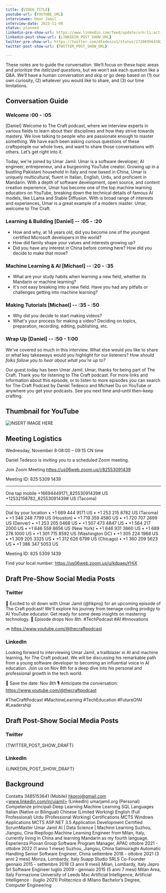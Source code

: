 ```yaml
---
title: {VIDEO_TITLE}
youtube-url: {YOUTUBE_URL}
interviewee: Umar Jamil
interview-date: 2023-11-08
status: planned
linkedin-pre-show-url: https://www.linkedin.com/feed/update/urn:li:activity:7126471106172968960/
linkedin-post-show-url: {LINKEDIN_POST_SHOW_URL}
twitter-pre-show-url: https://twitter.com/dtedesco1/status/1720695643826491619
twitter-post-show-url: {TWITTER_POST_SHOW_URL}

---
```


These notes are to guide the conversation. We’ll focus on these topic areas and prioritize the _italicized questions_, but we won’t ask each question like a Q&A. We’ll have a human conversation and skip or go deep based on (1) our own curiosity, (2) whatever you would like to share, and (3) our time limitations.

## Conversation Guide

### Welcome :00 - :05

[Daniel] Welcome to The Craft podcast, where we interview experts in various fields to learn about their disciplines and how they strive towards mastery. We love talking to people who are passionate enough to master something. We have each been asking curious questions of these craftspeople our whole lives, and want to share those conversations with others. Let’s get right into it.

Today, we're joined by Umar Jamil. Umar is a software developer, AI engineer, entrepreneur, and a burgeoning YouTube creator. Growing up in a bustling Pakistani household in Italy and now based in China, Umar is uniquely multicultural, fluent in Italian, English, Urdu, and proficient in Mandarin. With a depth of software development, open source, and content creation experience, Umar has become one of the top machine learning educators on YouTube, breaking down the technical details of famous AI models, like LLama and Stable Diffusion. With is broad range of interests and experiences, Umar is a great example of a modern master. Umar, welcome to The Craft.

### Learning & Building [Daniel] -- :05 - :20

- How and why, at 14 years old, did you become one of the youngest certified Microsoft developers in the world?
- How did family shape your values and interests growing up?
- Did you have any interest in China before coming here? How did you decide to make that move?

### Machine Learning & AI [Michael] -- :20 - :35

- What are your study habits when learning a new field, whether its Mandarin or machine learning?
- It's not easy breaking into a new field. Have you had any pitfalls or challenges getting into machine learning?

### Making Tutorials [Michael] -- :35 - :50

- Why did you decide to start making videos?
- What's your process for making a video? Deciding on topics, preparation, recording, editing, publishing, etc.

### Wrap Up [Daniel] -- :50 - 1:00

We've covered so much in this interview. What else would you like to share or what key takeaways would you highlight for our listeners? _How should folks follow you to hear about what you’re up to?_

Our guest today has been Umar Jamil. Umar, thanks for being part of The Craft. Thank you for listening to The Craft podcast. For more links and information about this episode, or to listen to more episodes you can search for The Craft Podcast by Daniel Tedesco and Michael Du on YouTube or anywhere you get your podcasts. See you next time and–until then–keep crafting.

## Thumbnail for YouTube

![INSERT IMAGE HERE](./thumbnails/{FULL_NAME_UNDERSCORE}.jpg)

## Meeting Logistics

Wednesday, November 8⋅08:00 – 09:15 CN time

Daniel Tedesco is inviting you to a scheduled Zoom meeting.

Join Zoom Meeting
<https://us06web.zoom.us/j/82553091439>

Meeting ID: 825 5309 1439

---

One tap mobile
+16694449171,,82553091439# US
+12532158782,,82553091439# US (Tacoma)

---

Dial by your location
• +1 669 444 9171 US
• +1 253 215 8782 US (Tacoma)
• +1 346 248 7799 US (Houston)
• +1 719 359 4580 US
• +1 720 707 2699 US (Denver)
• +1 253 205 0468 US
• +1 507 473 4847 US
• +1 564 217 2000 US
• +1 646 558 8656 US (New York)
• +1 646 931 3860 US
• +1 689 278 1000 US
• +1 301 715 8592 US (Washington DC)
• +1 305 224 1968 US
• +1 309 205 3325 US
• +1 312 626 6799 US (Chicago)
• +1 360 209 5623 US
• +1 386 347 5053 US

Meeting ID: 825 5309 1439

Find your local number: <https://us06web.zoom.us/u/kdpaeuYHjX>

## Draft Pre-Show Social Media Posts

### Twitter

🚀 Excited to sit down with Umar Jamil (@hkproj) for an upcoming episode of The Craft podcast! We'll explore his journey from teenage coding prodigy to AI YouTube educator. Get ready for some deep insights on mastering technology. 🧠 Episode drops Nov 8th. #TechPodcast #AI #Innovations 

🔜 <https://www.youtube.com/@thecraftpodcast>

### LinkedIn

Looking forward to interviewing Umar Jamil, a trailblazer in AI and machine learning, for The Craft podcast. We will be discussing his remarkable path from a young software developer to becoming an influential voice in AI education. Join us on Nov 8th for a deep dive into his personal and professional growth in the tech world.

📆 Save the date: Nov 8th
🎙️ Anticipate the conversation: <https://www.youtube.com/@thecraftpodcast>

#TheCraftPodcast #MachineLearning #TechEducation #FutureOfAI #Leadership

## Draft Post-Show Social Media Posts

### Twitter

{TWITTER_POST_SHOW_DRAFT}

### LinkedIn

{LINKEDIN_POST_SHOW_DRAFT}

## Background

Contatta
3485153641 (Mobile)
<hkproj@gmail.com>
<www.linkedin.com/in/ujamil>
(LinkedIn)
umarjamil.org (Personal)
Competenze principali
Deep Learning
Machine Learning
SQL
Languages
Italian (Native or Bilingual)
Chinese (Limited Working)
English (Full Professional)
Urdu (Professional Working)
Certifications
MCTS Windows Applications
MCTS ASP.NET 3.5 Application
Development
Certified ScrumMaster
Umar Jamil
AI | Data Science | Machine Learning
Suzhou, Jiangsu, Cina
Riepilogo
Machine Learning Engineer from Milan, Italy, currently living in China
and learning Mandarin as my fourth language.
Esperienza
Piovan Group
Software Program Manager, APAC
ottobre 2021 - ottobre 2022 (1 anno 1 mese)
Suzhou, Jiangsu, China
Salmoiraghi Automatic Handling
Senior Software Engineer, China
settembre 2018 - ottobre 2021 (3 anni 2 mesi)
Monza, Lombardy, Italy
Suapp Studio SRLS
Co-Founder
gennaio 2015 - settembre 2018 (3 anni 9 mesi)
Milan, Lombardy, Italy
Jepro Srl
Software Engineer
luglio 2009 - gennaio 2015 (5 anni 7 mesi)
Milan Area, Italy
Formazione
University of Leeds
Msc Artificial Intelligence, Artificial Intelligence · (luglio 2021)
Politecnico di Milano
Bachelor’s Degree, Computer Engineering
